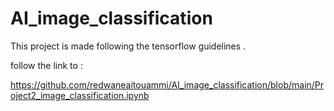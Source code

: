 # AI_image_classification

This project is made following the tensorflow guidelines  .

follow the link to :

https://github.com/redwaneaitouammi/AI_image_classification/blob/main/Project2_image_classification.ipynb
